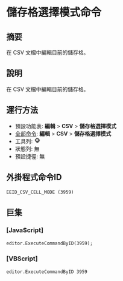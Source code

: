# 儲存格選擇模式命令

## 摘要

在 CSV 文檔中編輯目前的儲存格。

## 說明

在 CSV 文檔中編輯目前的儲存格。

## 運行方法

- 預設功能表: **編輯** \> **CSV** \> **儲存格選擇模式**
- [全部命令](../tools/all_commands): **編輯** \> **CSV** \> **儲存格選擇模式**
- 工具列: ![](../../images/cell_selection_mode.png)
- 狀態列: 無
- 預設捷徑: 無

## 外掛程式命令ID

```
EEID_CSV_CELL_MODE (3959)
```

## 巨集

### \[JavaScript\]

```
editor.ExecuteCommandByID(3959);
```

### \[VBScript\]

```
editor.ExecuteCommandByID 3959
```
